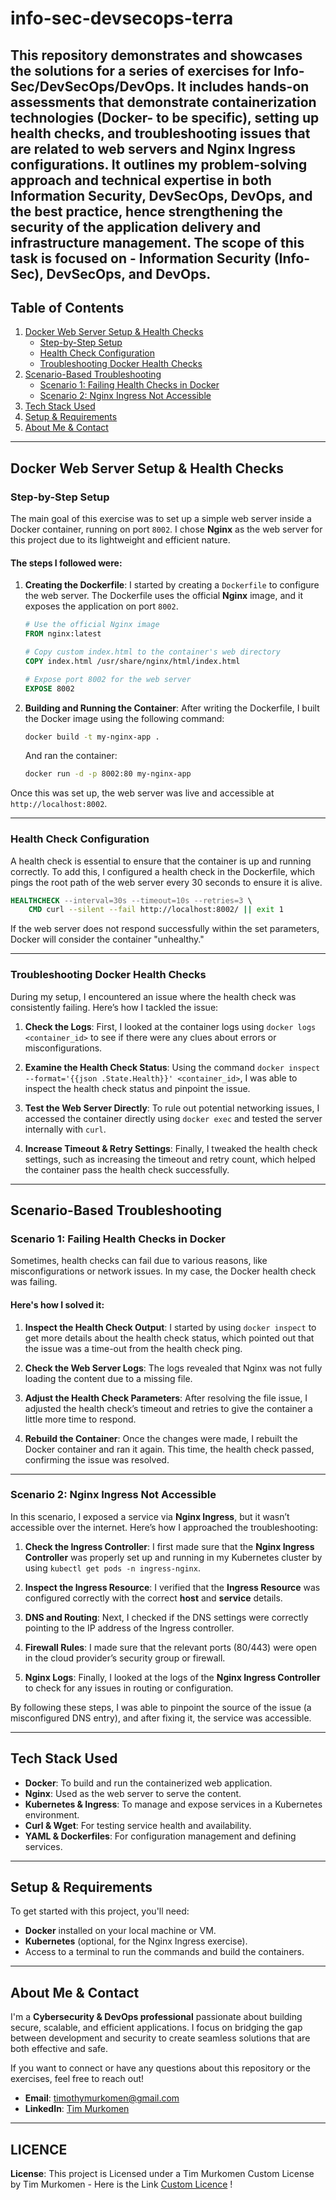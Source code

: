 # info-sec-devsecops-terra
This repository demonstrates and showcases the solutions for a series of exercises for Info-Sec/DevSecOps/DevOps. It includes hands-on assessments that demonstrate containerization technologies (Docker- to be specific), setting up health checks, and troubleshooting issues that are related to web servers and Nginx Ingress configurations. It outlines my problem-solving approach and technical expertise in both Information Security, DevSecOps, DevOps, and the best practice, hence strengthening the security of the application delivery and infrastructure management. The scope of this task is focused on - **Information Security (Info-Sec)**, **DevSecOps**, and **DevOps**.
---
## Table of Contents
1. [Docker Web Server Setup & Health Checks](#docker-web-server-setup--health-checks)
    - [Step-by-Step Setup](#step-by-step-setup)
    - [Health Check Configuration](#health-check-configuration)
    - [Troubleshooting Docker Health Checks](#troubleshooting-docker-health-checks)
2. [Scenario-Based Troubleshooting](#scenario-based-troubleshooting)
    - [Scenario 1: Failing Health Checks in Docker](#scenario-1-failing-health-checks-in-docker)
    - [Scenario 2: Nginx Ingress Not Accessible](#scenario-2-nginx-ingress-not-accessible)
3. [Tech Stack Used](#tech-stack-used)
4. [Setup & Requirements](#setup--requirements)
5. [About Me & Contact](#about-me--contact)

---

## Docker Web Server Setup & Health Checks

### Step-by-Step Setup

The main goal of this exercise was to set up a simple web server inside a Docker container, running on port `8002`. I chose **Nginx** as the web server for this project due to its lightweight and efficient nature.

#### The steps I followed were:
1. **Creating the Dockerfile**: I started by creating a `Dockerfile` to configure the web server. The Dockerfile uses the official **Nginx** image, and it exposes the application on port `8002`.
   
    ```Dockerfile
    # Use the official Nginx image
    FROM nginx:latest
    
    # Copy custom index.html to the container's web directory
    COPY index.html /usr/share/nginx/html/index.html
    
    # Expose port 8002 for the web server
    EXPOSE 8002
    ```

2. **Building and Running the Container**:
   After writing the Dockerfile, I built the Docker image using the following command:
   ```bash
   docker build -t my-nginx-app .
   ```
   And ran the container:
   ```bash
   docker run -d -p 8002:80 my-nginx-app
   ```

Once this was set up, the web server was live and accessible at `http://localhost:8002`.

---

### Health Check Configuration

A health check is essential to ensure that the container is up and running correctly. To add this, I configured a health check in the Dockerfile, which pings the root path of the web server every 30 seconds to ensure it is alive.

```Dockerfile
HEALTHCHECK --interval=30s --timeout=10s --retries=3 \
    CMD curl --silent --fail http://localhost:8002/ || exit 1
```

If the web server does not respond successfully within the set parameters, Docker will consider the container "unhealthy."

---

### Troubleshooting Docker Health Checks

During my setup, I encountered an issue where the health check was consistently failing. Here’s how I tackled the issue:

1. **Check the Logs**: First, I looked at the container logs using `docker logs <container_id>` to see if there were any clues about errors or misconfigurations.
   
2. **Examine the Health Check Status**: Using the command `docker inspect --format='{{json .State.Health}}' <container_id>`, I was able to inspect the health check status and pinpoint the issue.

3. **Test the Web Server Directly**: To rule out potential networking issues, I accessed the container directly using `docker exec` and tested the server internally with `curl`.

4. **Increase Timeout & Retry Settings**: Finally, I tweaked the health check settings, such as increasing the timeout and retry count, which helped the container pass the health check successfully.

---

## Scenario-Based Troubleshooting

### Scenario 1: Failing Health Checks in Docker

Sometimes, health checks can fail due to various reasons, like misconfigurations or network issues. In my case, the Docker health check was failing.

#### Here's how I solved it:
1. **Inspect the Health Check Output**: I started by using `docker inspect` to get more details about the health check status, which pointed out that the issue was a time-out from the health check ping.
   
2. **Check the Web Server Logs**: The logs revealed that Nginx was not fully loading the content due to a missing file.

3. **Adjust the Health Check Parameters**: After resolving the file issue, I adjusted the health check’s timeout and retries to give the container a little more time to respond.

4. **Rebuild the Container**: Once the changes were made, I rebuilt the Docker container and ran it again. This time, the health check passed, confirming the issue was resolved.

---

### Scenario 2: Nginx Ingress Not Accessible

In this scenario, I exposed a service via **Nginx Ingress**, but it wasn’t accessible over the internet. Here’s how I approached the troubleshooting:

1. **Check the Ingress Controller**: I first made sure that the **Nginx Ingress Controller** was properly set up and running in my Kubernetes cluster by using `kubectl get pods -n ingress-nginx`.

2. **Inspect the Ingress Resource**: I verified that the **Ingress Resource** was configured correctly with the correct **host** and **service** details.

3. **DNS and Routing**: Next, I checked if the DNS settings were correctly pointing to the IP address of the Ingress controller.

4. **Firewall Rules**: I made sure that the relevant ports (80/443) were open in the cloud provider’s security group or firewall.

5. **Nginx Logs**: Finally, I looked at the logs of the **Nginx Ingress Controller** to check for any issues in routing or configuration.

By following these steps, I was able to pinpoint the source of the issue (a misconfigured DNS entry), and after fixing it, the service was accessible.

---

## Tech Stack Used

- **Docker**: To build and run the containerized web application.
- **Nginx**: Used as the web server to serve the content.
- **Kubernetes & Ingress**: To manage and expose services in a Kubernetes environment.
- **Curl & Wget**: For testing service health and availability.
- **YAML & Dockerfiles**: For configuration management and defining services.

---

## Setup & Requirements

To get started with this project, you'll need:

- **Docker** installed on your local machine or VM.
- **Kubernetes** (optional, for the Nginx Ingress exercise).
- Access to a terminal to run the commands and build the containers.

---
## About Me & Contact

I'm a **Cybersecurity & DevOps professional** passionate about building secure, scalable, and efficient applications. I focus on bridging the gap between development and security to create seamless solutions that are both effective and safe.

If you want to connect or have any questions about this repository or the exercises, feel free to reach out!

- **Email**: [timothymurkomen@gmail.com](mailto:timothymurkomen@gmail.com)
- **LinkedIn**: [Tim Murkomen](https://www.linkedin.com/in/timoo20//)
---
## LICENCE
**License**: This project is Licensed under a Tim Murkomen Custom License by Tim Murkomen - Here is the Link  [Custom Licence](https://github.com/Timoo20/info-sec-devops-devsecops-terra/edit/main/LICENCE) !
```
